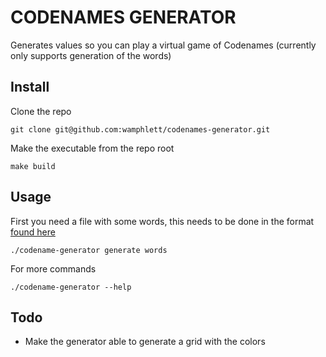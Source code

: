 # CODENAMES GENERATOR
Generates values so you can play a virtual game of Codenames (currently only supports generation of the words)

## Install
Clone the repo
```
git clone git@github.com:wamphlett/codenames-generator.git

```
Make the executable from the repo root
```
make build
```

## Usage
First you need a file with some words, this needs to be done in the format [found here](https://github.com/wamphlett/codenames-generator/blob/master/wordlist.example.json)

```
./codename-generator generate words
```

For more commands
```
./codename-generator --help
```


## Todo
- Make the generator able to generate a grid with the colors
